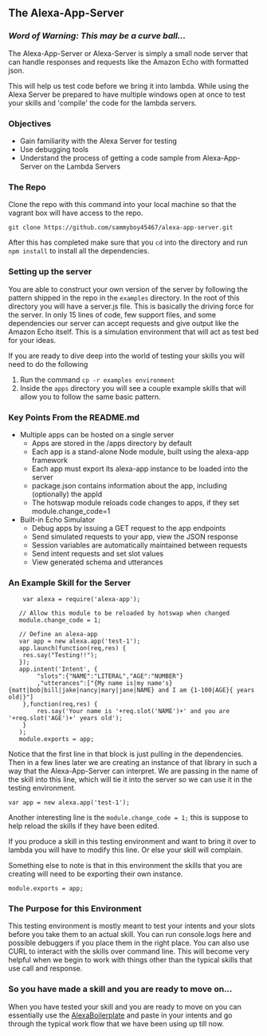 ## The Alexa-App-Server

### _Word of Warning: This may be a curve ball..._

The Alexa-App-Server or Alexa-Server is simply a small node server that can handle responses and requests like the 
Amazon Echo with formatted json.

This will help us test code before we bring it into lambda. While using the Alexa Server be prepared to have multiple 
windows open at once to test your skills and 'compile' the code for the lambda servers.

### Objectives
* Gain familiarity with the Alexa Server for testing
* Use debugging tools
* Understand the process of getting a code sample from Alexa-App-Server on the Lambda Servers

### The Repo

Clone the repo with this command into your local machine so that the vagrant box will have access to the repo.

`git clone https://github.com/sammyboy45467/alexa-app-server.git`

After this has completed make sure that you `cd` into the directory and run `npm install` to install all the dependencies.

### Setting up the server

You are able to construct your own version of the server by following the pattern shipped in the repo in the `examples` directory. 
In the root of this directory you will have a server.js file. This is basically the driving force for the server. 
In only 15 lines of code, few support files, and some dependencies our server can accept requests and give output like the Amazon Echo itself.
This is a simulation environment that will act as test bed for your ideas. 

If you are ready to dive deep into the world of testing your skills you will need to do the following

1. Run the command `cp -r examples environment`
2. Inside the `apps` directory you will see a couple example skills that will allow you to follow the same basic pattern.

### Key Points From the README.md

* Multiple apps can be hosted on a single server
    * Apps are stored in the /apps directory by default
    * Each app is a stand-alone Node module, built using the alexa-app framework
    * Each app must export its alexa-app instance to be loaded into the server
    * package.json contains information about the app, including (optionally) the appId
    * The hotswap module reloads code changes to apps, if they set module.change_code=1
* Built-in Echo Simulator
    * Debug apps by issuing a GET request to the app endpoints
    * Send simulated requests to your app, view the JSON response
    * Session variables are automatically maintained between requests
    * Send intent requests and set slot values
    * View generated schema and utterances
    
### An Example Skill for the Server

```
    var alexa = require('alexa-app');
   
   // Allow this module to be reloaded by hotswap when changed
   module.change_code = 1;
   
   // Define an alexa-app
   var app = new alexa.app('test-1');
   app.launch(function(req,res) {
   	res.say("Testing!!");
   });
   app.intent('Intent', {
   		"slots":{"NAME":"LITERAL","AGE":"NUMBER"}
   		,"utterances":["{My name is|my name's} {matt|bob|bill|jake|nancy|mary|jane|NAME} and I am {1-100|AGE}{ years old|}"]
   	},function(req,res) {
   		res.say('Your name is '+req.slot('NAME')+' and you are '+req.slot('AGE')+' years old');
   	}
   );
   module.exports = app;
```

Notice that the first line in that block is just pulling in the dependencies. 
Then in a few lines later we are creating an instance of that library in such a way that the Alexa-App-Server can interpret. 
We are passing in the name of the skill into this line, which will tie it into the server so we can use it in the testing environment.

`var app = new alexa.app('test-1');`

Another interesting line is the `module.change_code = 1;` this is suppose to help reload the skills if they have been edited. 

If you produce a skill in this testing environment and want to bring it over to lambda you will have to modify this line. Or else your skill will complain.

Something else to note is that in this environment the skills that you are creating will need to be exporting their own instance. 

`module.exports = app;`

### The Purpose for this Environment

This testing environment is mostly meant to test your intents and your slots before you take them to an actual skill. 
You can run console.logs here and possible debuggers if you place them in the right place.
You can also use CURL to interact with the skills over command line. 
This will become very helpful when we begin to work with things other than the typical skills that use call and response.

### So you have made a skill and you are ready to move on... 
 
When you have tested your skill and you are ready to move on you can essentially use the [AlexaBoilerplate](https://github.com/sammyboy45467/AlexaBoilerplate) and 
paste in your intents and go through the typical work flow that we have been using up till now.




